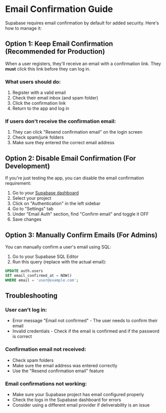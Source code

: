 # Email Confirmation Guide

Supabase requires email confirmation by default for added security. Here's how to manage it:

## Option 1: Keep Email Confirmation (Recommended for Production)

When a user registers, they'll receive an email with a confirmation link. They **must** click this link before they can log in.

### What users should do:
1. Register with a valid email
2. Check their email inbox (and spam folder)
3. Click the confirmation link
4. Return to the app and log in

### If users don't receive the confirmation email:
1. They can click "Resend confirmation email" on the login screen
2. Check spam/junk folders
3. Make sure they entered the correct email address

## Option 2: Disable Email Confirmation (For Development)

If you're just testing the app, you can disable the email confirmation requirement:

1. Go to your [Supabase dashboard](https://app.supabase.com)
2. Select your project
3. Click on "Authentication" in the left sidebar
4. Go to "Settings" tab
5. Under "Email Auth" section, find "Confirm email" and toggle it OFF
6. Save changes

## Option 3: Manually Confirm Emails (For Admins)

You can manually confirm a user's email using SQL:

1. Go to your Supabase SQL Editor
2. Run this query (replace with the actual email):

```sql
UPDATE auth.users 
SET email_confirmed_at = NOW() 
WHERE email = 'user@example.com';
```

## Troubleshooting

### User can't log in:
- Error message "Email not confirmed" - The user needs to confirm their email
- Invalid credentials - Check if the email is confirmed and if the password is correct

### Confirmation email not received:
- Check spam folders
- Make sure the email address was entered correctly
- Use the "Resend confirmation email" feature

### Email confirmations not working:
- Make sure your Supabase project has email configured properly
- Check the logs in the Supabase dashboard for errors
- Consider using a different email provider if deliverability is an issue 